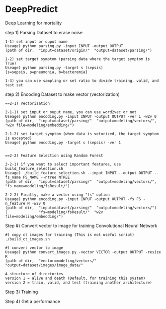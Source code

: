 # DeepPredict
Deep Learning for mortality

step 1) Parsing Dataset to erase noise

	1-1) set input or ouput name
	Useage) python parsing.py -input INPUT -output OUTPUT
	(path of dir,  "input=dataset/origin/"  "output=dataset/parsing/")
	
	1-2) set target symptom (parsing data where the target symptom is True)
	Useage) python parsing.py -target s (sepsis) 
	{s=sepsis, p=pneumonia, b=bacteremia}

	1-3) you can use sampling or set ratio to divide training, valid, and test set


step 2) Encoding Dataset to make vector (vectorization)
	
	==2-1) Vectorization

	2-1-1) set input or ouput name, you can use word2vec or not
	Useage) python encoding.py -input INPUT -output OUTPUT -ver 1 -w2v 0
	(path of dir,  "input=dataset/parsing/"  "output=modeling/vectors/",  "w2v file=modeling/embedding/")

	2-1-2) set target symptom (when data is vetorized, the target symptom is excepted)
	Useage) python encoding.py -target s (sepsis) -ver 1


	==2-2) Feature Selection using Random Forest

    2-2-1) if you want to select important features, use build_feature_selection.sh
    Useage) ./build_feature_selection.sh --input INPUT --output OUTPUT --fs_name FS_NAME --ntree NTREE
    (path of dir,  "input=dataset/parsing/"  "output=modeling/vectors/", "fs_name=modeling/fsResult/")
    
	2-2-2) Finally, make a vector using "fs" option
	Useage) python encoding.py -input INPUT -output OUTPUT -fs FS -n_feature N -w2v 0
	(path of dir,  "input=dataset/parsing/"  "output=modeling/vectors/")
	(              "fs=modeling/fsResult/"  "w2v file=modeling/embedding/")



Step #) Convert vector to image for training Convolutional Neural Network

	#) copy ct images for training (This is not useful script)
	./build_ct_images.sh 

	#) convert vector to image
	Useage) python convert_images.py -vector VECTOR -output OUTPUT -resize R
	(path of dir,  "vector=modeling/vectors/"  "output=dataset/images/image_data/"
	
	A structure of directories
	version 1 = alive and death (Default, for training this system)
	version 2 = train, valid, and test (training another architecture)
	
	
 
Step 3) Training

Step 4) Get a performance
